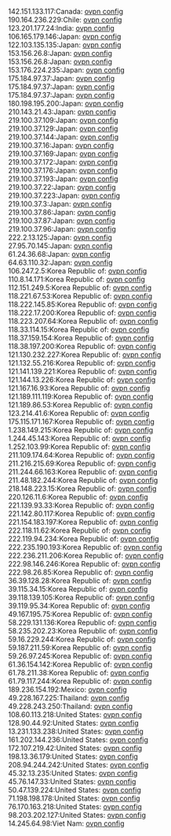142.151.133.117:Canada: [ovpn config](vpn/142_151_133_117.ovpn)  
190.164.236.229:Chile: [ovpn config](vpn/190_164_236_229.ovpn)  
123.201.177.24:India: [ovpn config](vpn/123_201_177_24.ovpn)  
106.165.179.146:Japan: [ovpn config](vpn/106_165_179_146.ovpn)  
122.103.135.135:Japan: [ovpn config](vpn/122_103_135_135.ovpn)  
153.156.26.8:Japan: [ovpn config](vpn/153_156_26_8.ovpn)  
153.156.26.8:Japan: [ovpn config](vpn/153_156_26_8.ovpn)  
153.176.224.235:Japan: [ovpn config](vpn/153_176_224_235.ovpn)  
175.184.97.37:Japan: [ovpn config](vpn/175_184_97_37.ovpn)  
175.184.97.37:Japan: [ovpn config](vpn/175_184_97_37.ovpn)  
175.184.97.37:Japan: [ovpn config](vpn/175_184_97_37.ovpn)  
180.198.195.200:Japan: [ovpn config](vpn/180_198_195_200.ovpn)  
210.143.21.43:Japan: [ovpn config](vpn/210_143_21_43.ovpn)  
219.100.37.109:Japan: [ovpn config](vpn/219_100_37_109.ovpn)  
219.100.37.129:Japan: [ovpn config](vpn/219_100_37_129.ovpn)  
219.100.37.144:Japan: [ovpn config](vpn/219_100_37_144.ovpn)  
219.100.37.16:Japan: [ovpn config](vpn/219_100_37_16.ovpn)  
219.100.37.169:Japan: [ovpn config](vpn/219_100_37_169.ovpn)  
219.100.37.172:Japan: [ovpn config](vpn/219_100_37_172.ovpn)  
219.100.37.176:Japan: [ovpn config](vpn/219_100_37_176.ovpn)  
219.100.37.193:Japan: [ovpn config](vpn/219_100_37_193.ovpn)  
219.100.37.22:Japan: [ovpn config](vpn/219_100_37_22.ovpn)  
219.100.37.223:Japan: [ovpn config](vpn/219_100_37_223.ovpn)  
219.100.37.3:Japan: [ovpn config](vpn/219_100_37_3.ovpn)  
219.100.37.86:Japan: [ovpn config](vpn/219_100_37_86.ovpn)  
219.100.37.87:Japan: [ovpn config](vpn/219_100_37_87.ovpn)  
219.100.37.96:Japan: [ovpn config](vpn/219_100_37_96.ovpn)  
222.2.13.125:Japan: [ovpn config](vpn/222_2_13_125.ovpn)  
27.95.70.145:Japan: [ovpn config](vpn/27_95_70_145.ovpn)  
61.24.36.68:Japan: [ovpn config](vpn/61_24_36_68.ovpn)  
64.63.110.32:Japan: [ovpn config](vpn/64_63_110_32.ovpn)  
106.247.2.5:Korea Republic of: [ovpn config](vpn/106_247_2_5.ovpn)  
110.8.14.171:Korea Republic of: [ovpn config](vpn/110_8_14_171.ovpn)  
112.151.249.5:Korea Republic of: [ovpn config](vpn/112_151_249_5.ovpn)  
118.221.67.53:Korea Republic of: [ovpn config](vpn/118_221_67_53.ovpn)  
118.222.145.85:Korea Republic of: [ovpn config](vpn/118_222_145_85.ovpn)  
118.222.17.200:Korea Republic of: [ovpn config](vpn/118_222_17_200.ovpn)  
118.223.207.64:Korea Republic of: [ovpn config](vpn/118_223_207_64.ovpn)  
118.33.114.15:Korea Republic of: [ovpn config](vpn/118_33_114_15.ovpn)  
118.37.159.154:Korea Republic of: [ovpn config](vpn/118_37_159_154.ovpn)  
118.38.197.200:Korea Republic of: [ovpn config](vpn/118_38_197_200.ovpn)  
121.130.232.227:Korea Republic of: [ovpn config](vpn/121_130_232_227.ovpn)  
121.132.55.216:Korea Republic of: [ovpn config](vpn/121_132_55_216.ovpn)  
121.141.139.221:Korea Republic of: [ovpn config](vpn/121_141_139_221.ovpn)  
121.144.13.226:Korea Republic of: [ovpn config](vpn/121_144_13_226.ovpn)  
121.167.16.93:Korea Republic of: [ovpn config](vpn/121_167_16_93.ovpn)  
121.189.111.119:Korea Republic of: [ovpn config](vpn/121_189_111_119.ovpn)  
121.189.86.53:Korea Republic of: [ovpn config](vpn/121_189_86_53.ovpn)  
123.214.41.6:Korea Republic of: [ovpn config](vpn/123_214_41_6.ovpn)  
175.115.171.167:Korea Republic of: [ovpn config](vpn/175_115_171_167.ovpn)  
1.238.149.215:Korea Republic of: [ovpn config](vpn/1_238_149_215.ovpn)  
1.244.45.143:Korea Republic of: [ovpn config](vpn/1_244_45_143.ovpn)  
1.252.103.99:Korea Republic of: [ovpn config](vpn/1_252_103_99.ovpn)  
211.109.174.64:Korea Republic of: [ovpn config](vpn/211_109_174_64.ovpn)  
211.216.215.69:Korea Republic of: [ovpn config](vpn/211_216_215_69.ovpn)  
211.244.66.163:Korea Republic of: [ovpn config](vpn/211_244_66_163.ovpn)  
211.48.182.244:Korea Republic of: [ovpn config](vpn/211_48_182_244.ovpn)  
218.148.223.15:Korea Republic of: [ovpn config](vpn/218_148_223_15.ovpn)  
220.126.11.6:Korea Republic of: [ovpn config](vpn/220_126_11_6.ovpn)  
221.139.93.33:Korea Republic of: [ovpn config](vpn/221_139_93_33.ovpn)  
221.142.80.117:Korea Republic of: [ovpn config](vpn/221_142_80_117.ovpn)  
221.154.183.197:Korea Republic of: [ovpn config](vpn/221_154_183_197.ovpn)  
222.118.11.62:Korea Republic of: [ovpn config](vpn/222_118_11_62.ovpn)  
222.119.94.234:Korea Republic of: [ovpn config](vpn/222_119_94_234.ovpn)  
222.235.190.193:Korea Republic of: [ovpn config](vpn/222_235_190_193.ovpn)  
222.236.211.206:Korea Republic of: [ovpn config](vpn/222_236_211_206.ovpn)  
222.98.146.246:Korea Republic of: [ovpn config](vpn/222_98_146_246.ovpn)  
222.98.26.85:Korea Republic of: [ovpn config](vpn/222_98_26_85.ovpn)  
36.39.128.28:Korea Republic of: [ovpn config](vpn/36_39_128_28.ovpn)  
39.115.34.15:Korea Republic of: [ovpn config](vpn/39_115_34_15.ovpn)  
39.118.139.105:Korea Republic of: [ovpn config](vpn/39_118_139_105.ovpn)  
39.119.95.34:Korea Republic of: [ovpn config](vpn/39_119_95_34.ovpn)  
49.167.195.75:Korea Republic of: [ovpn config](vpn/49_167_195_75.ovpn)  
58.229.131.136:Korea Republic of: [ovpn config](vpn/58_229_131_136.ovpn)  
58.235.202.23:Korea Republic of: [ovpn config](vpn/58_235_202_23.ovpn)  
59.16.229.244:Korea Republic of: [ovpn config](vpn/59_16_229_244.ovpn)  
59.187.211.59:Korea Republic of: [ovpn config](vpn/59_187_211_59.ovpn)  
59.26.97.245:Korea Republic of: [ovpn config](vpn/59_26_97_245.ovpn)  
61.36.154.142:Korea Republic of: [ovpn config](vpn/61_36_154_142.ovpn)  
61.78.211.38:Korea Republic of: [ovpn config](vpn/61_78_211_38.ovpn)  
61.79.117.244:Korea Republic of: [ovpn config](vpn/61_79_117_244.ovpn)  
189.236.154.192:Mexico: [ovpn config](vpn/189_236_154_192.ovpn)  
49.228.167.225:Thailand: [ovpn config](vpn/49_228_167_225.ovpn)  
49.228.243.250:Thailand: [ovpn config](vpn/49_228_243_250.ovpn)  
108.60.113.218:United States: [ovpn config](vpn/108_60_113_218.ovpn)  
128.90.44.92:United States: [ovpn config](vpn/128_90_44_92.ovpn)  
13.231.133.238:United States: [ovpn config](vpn/13_231_133_238.ovpn)  
161.202.144.236:United States: [ovpn config](vpn/161_202_144_236.ovpn)  
172.107.219.42:United States: [ovpn config](vpn/172_107_219_42.ovpn)  
198.13.36.179:United States: [ovpn config](vpn/198_13_36_179.ovpn)  
208.94.244.242:United States: [ovpn config](vpn/208_94_244_242.ovpn)  
45.32.13.235:United States: [ovpn config](vpn/45_32_13_235.ovpn)  
45.76.147.33:United States: [ovpn config](vpn/45_76_147_33.ovpn)  
50.47.139.224:United States: [ovpn config](vpn/50_47_139_224.ovpn)  
71.198.198.178:United States: [ovpn config](vpn/71_198_198_178.ovpn)  
76.170.163.218:United States: [ovpn config](vpn/76_170_163_218.ovpn)  
98.203.202.127:United States: [ovpn config](vpn/98_203_202_127.ovpn)  
14.245.64.98:Viet Nam: [ovpn config](vpn/14_245_64_98.ovpn)  
